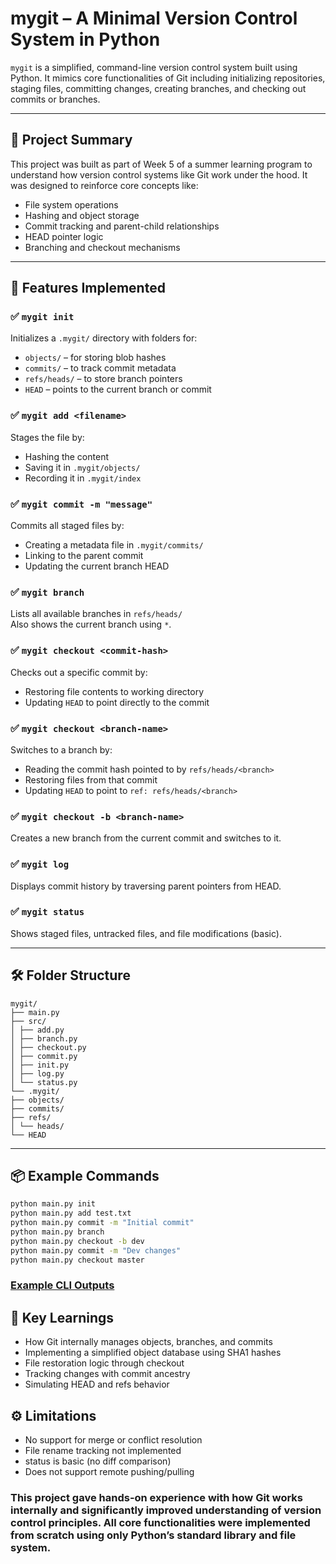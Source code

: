 # mygit – A Minimal Version Control System in Python

`mygit` is a simplified, command-line version control system built using Python. It mimics core functionalities of Git including initializing repositories, staging files, committing changes, creating branches, and checking out commits or branches.

---

## 🧠 Project Summary

This project was built as part of Week 5 of a summer learning program to understand how version control systems like Git work under the hood. It was designed to reinforce core concepts like:

- File system operations
- Hashing and object storage
- Commit tracking and parent-child relationships
- HEAD pointer logic
- Branching and checkout mechanisms

---

## 🚀 Features Implemented

### ✅ `mygit init`
Initializes a `.mygit/` directory with folders for:
- `objects/` – for storing blob hashes
- `commits/` – to track commit metadata
- `refs/heads/` – to store branch pointers
- `HEAD` – points to the current branch or commit

### ✅ `mygit add <filename>`
Stages the file by:
- Hashing the content
- Saving it in `.mygit/objects/`
- Recording it in `.mygit/index`

### ✅ `mygit commit -m "message"`
Commits all staged files by:
- Creating a metadata file in `.mygit/commits/`
- Linking to the parent commit
- Updating the current branch HEAD

### ✅ `mygit branch`
Lists all available branches in `refs/heads/`  
Also shows the current branch using `*`.

### ✅ `mygit checkout <commit-hash>`
Checks out a specific commit by:
- Restoring file contents to working directory
- Updating `HEAD` to point directly to the commit

### ✅ `mygit checkout <branch-name>`
Switches to a branch by:
- Reading the commit hash pointed to by `refs/heads/<branch>`
- Restoring files from that commit
- Updating `HEAD` to point to `ref: refs/heads/<branch>`

### ✅ `mygit checkout -b <branch-name>`
Creates a new branch from the current commit and switches to it.

### ✅ `mygit log`
Displays commit history by traversing parent pointers from HEAD.

### ✅ `mygit status`
Shows staged files, untracked files, and file modifications (basic).

---

## 🛠 Folder Structure

    mygit/
    ├── main.py
    ├── src/
    │ ├── add.py
    │ ├── branch.py
    │ ├── checkout.py
    │ ├── commit.py
    │ ├── init.py
    │ ├── log.py
    │ └── status.py
    └── .mygit/
    ├── objects/
    ├── commits/
    ├── refs/
    │ └── heads/
    └── HEAD


---

## 📦 Example Commands

```bash
python main.py init
python main.py add test.txt
python main.py commit -m "Initial commit"
python main.py branch
python main.py checkout -b dev
python main.py commit -m "Dev changes"
python main.py checkout master
```

### [Example CLI Outputs](image.png)

## 📌 Key Learnings
- How Git internally manages objects, branches, and commits
- Implementing a simplified object database using SHA1 hashes
- File restoration logic through checkout
- Tracking changes with commit ancestry
- Simulating HEAD and refs behavior


## ⚙️ Limitations
- No support for merge or conflict resolution
- File rename tracking not implemented
- status is basic (no diff comparison)
- Does not support remote pushing/pulling


### This project gave hands-on experience with how Git works internally and significantly improved understanding of version control principles. All core functionalities were implemented from scratch using only Python’s standard library and file system.

